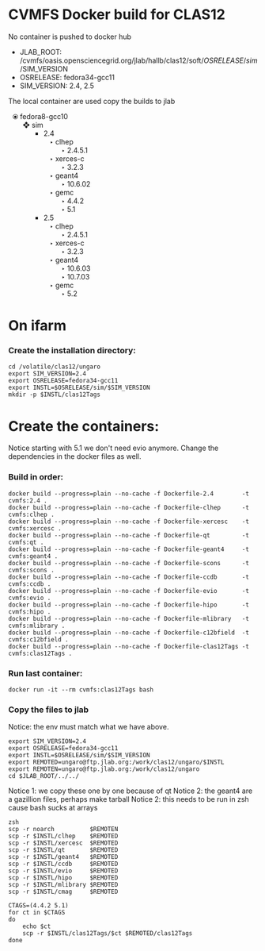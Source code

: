 # CVMFS Docker build for CLAS12
No container is pushed to docker hub

- JLAB_ROOT: /cvmfs/oasis.opensciencegrid.org/jlab/hallb/clas12/soft/$OSRELEASE/sim/$SIM_VERSION
- OSRELEASE: fedora34-gcc11
- SIM_VERSION: 2.4, 2.5


The local container are used copy the builds to jlab

<ul style='list-style-type: "⦿ ";'>
	<li>fedora8-gcc10
	 <ul style='list-style-type: "❖ "'>
		<li>sim
	 <ul style='list-style-type:square'>
			<li>2.4
			<ul style='list-style-type: "‣ ︎"'>
				<li>clhep
				<ul style='list-style-type: "‣ ︎"'>
					<li>2.4.5.1
					</li>
				</ul>
				</li>
				<li>xerces-c
				<ul style='list-style-type: "‣ ︎"'>
					<li>3.2.3
					</li>
				</ul>
				</li>
				<li>geant4
				<ul style='list-style-type: "‣ ︎"'>
					<li>10.6.02
					</li>
				</ul>
				</li>
				<li>gemc
				<ul style='list-style-type: "‣ ︎"'>
					<li>4.4.2
					</li>
					<li>5.1
					</li>
				</ul>
				</li>
			</ul>
			</li>
			<li>2.5
			<ul style='list-style-type: "‣ ︎"'>
				<li>clhep
				<ul style='list-style-type: "‣ ︎"'>
					<li>2.4.5.1
					</li>
				</ul>
				</li>
				<li>xerces-c
				<ul style='list-style-type: "‣ ︎"'>
					<li>3.2.3
					</li>
				</ul>
				</li>
				<li>geant4
				<ul style='list-style-type: "‣ ︎"'>
					<li>10.6.03
					</li>
					<li>10.7.03
					</li>
				</ul>
				</li>
				<li>gemc
				<ul style='list-style-type: "‣ ︎"'>
					<li>5.2
					</li>
				</ul>
				</li>
			</ul>
			</li>
		</ul>
		</li>
	</ul>
	</li>
</ul>

# On ifarm

### Create the installation directory:

```
cd /volatile/clas12/ungaro
export SIM_VERSION=2.4
export OSRELEASE=fedora34-gcc11
export INSTL=$OSRELEASE/sim/$SIM_VERSION
mkdir -p $INSTL/clas12Tags
```


# Create the containers:

Notice starting with 5.1 we don't need evio anymore. 
Change the dependencies in the docker files as well.

### Build in order:

```
docker build --progress=plain --no-cache -f Dockerfile-2.4        -t cvmfs:2.4 .
docker build --progress=plain --no-cache -f Dockerfile-clhep      -t cvmfs:clhep .
docker build --progress=plain --no-cache -f Dockerfile-xercesc    -t cvmfs:xercesc .
docker build --progress=plain --no-cache -f Dockerfile-qt         -t cvmfs:qt .
docker build --progress=plain --no-cache -f Dockerfile-geant4     -t cvmfs:geant4 .
docker build --progress=plain --no-cache -f Dockerfile-scons      -t cvmfs:scons .
docker build --progress=plain --no-cache -f Dockerfile-ccdb       -t cvmfs:ccdb .
docker build --progress=plain --no-cache -f Dockerfile-evio       -t cvmfs:evio .
docker build --progress=plain --no-cache -f Dockerfile-hipo       -t cvmfs:hipo .
docker build --progress=plain --no-cache -f Dockerfile-mlibrary   -t cvmfs:mlibrary .
docker build --progress=plain --no-cache -f Dockerfile-c12bfield  -t cvmfs:c12bfield .
docker build --progress=plain --no-cache -f Dockerfile-clas12Tags -t cvmfs:clas12Tags .
```


### Run last container:

```
docker run -it --rm cvmfs:clas12Tags bash
```

### Copy the files to jlab

Notice: the env must match what we have above.

```
export SIM_VERSION=2.4
export OSRELEASE=fedora34-gcc11
export INSTL=$OSRELEASE/sim/$SIM_VERSION
export REMOTED=ungaro@ftp.jlab.org:/work/clas12/ungaro/$INSTL
export REMOTEN=ungaro@ftp.jlab.org:/work/clas12/ungaro
cd $JLAB_ROOT/../../
```

Notice 1: we copy these one by one because of qt 
Notice 2: the geant4 are a gazillion files, perhaps make tarball
Notice 2: this needs to be run in zsh cause bash sucks at arrays

```
zsh
scp -r noarch          $REMOTEN
scp -r $INSTL/clhep    $REMOTED
scp -r $INSTL/xercesc  $REMOTED
scp -r $INSTL/qt       $REMOTED
scp -r $INSTL/geant4   $REMOTED
scp -r $INSTL/ccdb     $REMOTED
scp -r $INSTL/evio     $REMOTED
scp -r $INSTL/hipo     $REMOTED
scp -r $INSTL/mlibrary $REMOTED
scp -r $INSTL/cmag     $REMOTED

CTAGS=(4.4.2 5.1)
for ct in $CTAGS
do
	echo $ct
	scp -r $INSTL/clas12Tags/$ct $REMOTED/clas12Tags
done
```

